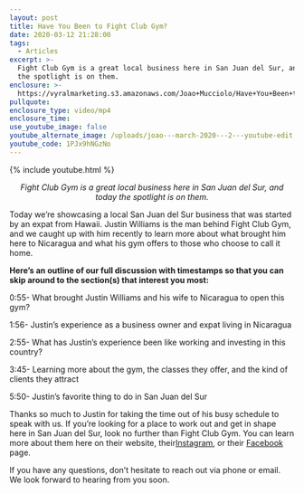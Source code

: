 ```yaml
---
layout: post
title: Have You Been to Fight Club Gym?
date: 2020-03-12 21:28:00
tags:
  - Articles
excerpt: >-
  Fight Club Gym is a great local business here in San Juan del Sur, and today
  the spotlight is on them.
enclosure: >-
  https://vyralmarketing.s3.amazonaws.com/Joao+Mucciolo/Have+You+Been+to+Fight+Club+Gym_.mp4
pullquote:
enclosure_type: video/mp4
enclosure_time:
use_youtube_image: false
youtube_alternate_image: /uploads/joao---march-2020---2---youtube-edit.jpg
youtube_code: 1PJx9hNGzNo
---
```


{% include youtube.html %}

<p style="text-align: center;"><em>Fight Club Gym is a great local business here in San Juan del Sur, and today the spotlight is on them.</em></p>

Today we’re showcasing a local San Juan del Sur business that was started by an expat from Hawaii. Justin Williams is the man behind Fight Club Gym, and we caught up with him recently to learn more about what brought him here to Nicaragua and what his gym offers to those who choose to call it home.

**Here’s an outline of our full discussion with timestamps so that you can skip around to the section(s) that interest you most:**

0:55- What brought Justin Williams and his wife to Nicaragua to open this gym?

1:56- Justin’s experience as a business owner and expat living in Nicaragua

2:55- What has Justin’s experience been like working and investing in this country?

3:45- Learning more about the gym, the classes they offer, and the kind of clients they attract

5:50- Justin’s favorite thing to do in San Juan del Sur

Thanks so much to Justin for taking the time out of his busy schedule to speak with us. If you’re looking for a place to work out and get in shape here in San Juan del Sur, look no further than Fight Club Gym. You can learn more about them here on their website, their[Instagram](https://www.instagram.com/fightclubgym_sjds/), or their [Facebook](https://www.facebook.com/GymSJDS/) page.

If you have any questions, don’t hesitate to reach out via phone or email. We look forward to hearing from you soon.